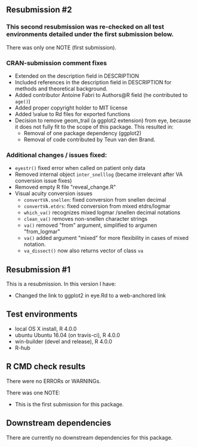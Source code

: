## Resubmission #2

### This second resubmission was re-checked on all test environments detailed under the first submission below. 
There was only one NOTE (first submission).

### CRAN-submission comment fixes
* Extended on the description field in DESCRIPTION
* Included references in the description field in DESCRIPTION for   
  methods and theoretical background. 
* Added contributor Antoine Fabri to Authors@R field (he contributed to
  `age()`)
* Added proper copyright holder to MIT license
* Added \value to Rd files for exported functions
* Decision to remove geom_trail (a ggplot2 extension) from eye, because it does not fully fit to the scope of this package. This resulted in:
    - Removal of one package dependency (ggplot2) 
    - Removal of code contributed by Teun van den Brand.

### Additional changes / issues fixed:
 * `eyestr()` fixed error when called on patient only data
 * Removed internal object `inter_snelllog` (became irrelevant after 
   VA conversion issue fixes)
 * Removed empty R file "reveal_change.R"
 * Visual acuity conversion issues
      - `convertVA.snellen`: fixed conversion from snellen decimal
      - `convertVA.etdrs`: fixed conversion from mixed etdrs/logmar
      - `which_va()` recognizes mixed logmar /snellen decimal notations
      - `clean_va()` removes non-snellen character strings
      - `va()` removed "from" argument, simplified to argumen 
        "from_logmar"
      - `va()` added argument "mixed" for more flexibility in cases of 
         mixed notation.
      - `va_dissect()` now also returns vector of class `va`

## Resubmission #1
This is a resubmission. In this version I have:

* Changed the link to ggplot2 in eye.Rd to a web-anchored link

## Test environments
* local OS X install, R 4.0.0
* ubuntu Ubuntu 16.04 (on travis-ci), R 4.0.0
* win-builder (devel and release), R 4.0.0
* R-hub

## R CMD check results
There were no ERRORs or WARNINGs. 

There was one NOTE:
* This is the first submission for this package. 

## Downstream dependencies
There are currently no downstream dependencies for this package.
